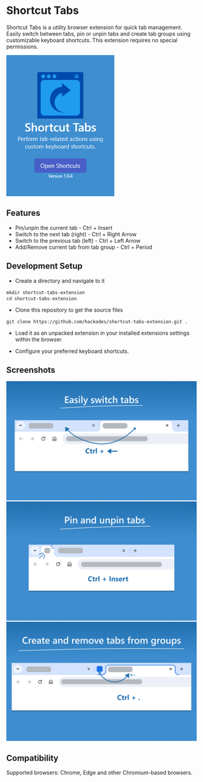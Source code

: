 # Shortcut Tabs

Shortcut Tabs is a utility browser extension for quick tab management. Easily switch between tabs, pin or unpin tabs and create tab groups using customizable keyboard shortcuts. This extension requires no special permissions.

![Popup](https://github.com/hackodes/shortcut-tabs-extension/blob/dev/assets/screenshots/popup.PNG) 

## Features

- Pin/unpin the current tab - Ctrl + Insert
- Switch to the next tab (right) - Ctrl + Right Arrow
- Switch to the previous tab (left) - Ctrl + Left Arrow
- Add/Remove current tab from tab group - Ctrl + Period

## Development Setup

- Create a directory and navigate to it

```
mkdir shortcut-tabs-extension
cd shortcut-tabs-extension
```

- Clone this repository to get the source files

```
git clone https://github.com/hackodes/shortcut-tabs-extension.git .
```

- Load it as an unpacked extension in your installed extensions settings within the browser.

- Configure your preferred keyboard shortcuts.

## Screenshots

![Switch tabs](https://github.com/hackodes/shortcut-tabs-extension/blob/dev/assets/screenshots/switch_tabs.png) 
![Pin tabs](https://github.com/hackodes/shortcut-tabs-extension/blob/dev/assets/screenshots/pin_tabs.png) 
![Group tabs](https://github.com/hackodes/shortcut-tabs-extension/blob/dev/assets/screenshots/group_tabs.png) 

## Compatibility

Supported browsers: Chrome, Edge and other Chromium-based browsers.
